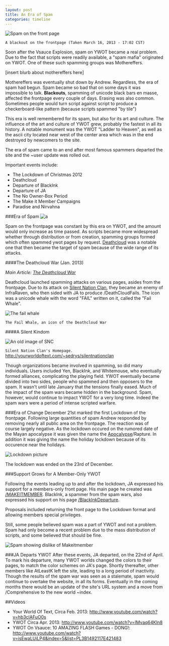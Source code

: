 ```yaml
---
layout: post
title: An Era of Spam
categories: timeline
---
```


![Spam on the front page](https://raw.github.com/ywothistory/ywothistory.github.io/master/images/the_blackout.jpg)

`A blackout on the frontpage (Taken March 16, 2013 - 17:02 CST)`

Soon after the Vsauce Explosion, spam on YWOT became a real problem. Due to the fact that scripts were readily available, a "spam mafia" originated on YWOT. One of these such spamming groups was Mothereffers.

[insert blurb about mothereffers here]

Mothereffers was eventually shut down by Andrew. Regardless, the era of spam had begun. Spam became so bad that on some days it was impossible to talk. **Blackouts**, spamming of unicode black bars en masse, affected the frontpage every couple of days. Erasing was also common. Sometimes people would turn script against script to produce a checkerboard-like pattern (because scripts spammed "by tile")

This era is well remembered for its spam, but also for its art and culture. The influence of the art and culture of YWOT grew, probably the fastest in all its history. A notable monument was the YWOT "Ladder to Heaven", as well as the ascii city located near west of the center area which was in the end destroyed by newcomers to the site.

The era of spam came to an end after most famous spammers departed the site and the ~user update was rolled out.

Important events include:

- The Lockdown of Christmas 2012
- Deathcloud
- Departure of BlackInk
- Departure of JA
- The No Owner-Box Period
- The Make it Member Campaigns
- Paradise and Nirvahna

###Era of Spam
![a](https://raw.github.com/ywothistory/ywothistory.github.io/master/images/divider.jpg)

Spam on the frontpage was constant by this era on YWOT, and the amount would only increase as time passed. As scripts became more widespread whether through distribution or from creation, spamming groups formed which often spammed ywot pages by request. [Deathcloud](http://www.yourworldoftext.com/deathcloud) was a notable one that then became the target of spam because of the wide range of its attacks.

####The Deathcloud War (Jan. 2013)

*Main Article: [The Deathcloud War](http://ywothistory.tk/event/deathcloudwar.html)*

Deathcloud launched spamming attacks on various pages, asides from the frontpage. Due to its attack on [Silent Nation Clan](http://www.yourworldoftext.com/~sedrys/SilentNationClan), they became an enemy of InfraRaven, who then sided with JA to produce /DeathCloudFails. The icon was a unicode whale with the word "FAIL" written on it, called the "Fail Whale".

![The fail whale](https://raw.github.com/ywothistory/ywothistory.github.io/master/images/failwhale.jpg)

`The Fail Whale, an icon of the Deathcloud War`

####A Silent Kindom

![An old image of SNC](http://i.imgur.com/WSAyZlp.png)

`Silent Nation Clan's Homepage.` http://yourworldoftext.com/~sedrys/silentnationclan

Though organizations became involved in spamming, so did many individuals. Users included Yen, BlackInk, and Whitemouse, who eventually formed alliances, complicating the playing field. YWOT eventually became divided into two sides, people who spammed and then opposers to the spam. It wasn't until late January that the tensions finally eased. Much of the impact of the spam wars became hidden in the background. Spam, however, would continue to impact YWOT for a very long time. Indeed the spam wars were a period of intense scripted warfare.

###Era of Change
December 21st marked the first Lockdown of the frontpage. Following large quantities of spam Andrew responded by removing nearly all public area on the frontpage. The reaction was of course largely negative. As the lockdown occured on the rumored date of the Mayan apocalypse it was given the name the [Apocalypse](http://www.yourworldoftext.com/11_12_13)/Rapture. In addition it was giving the name the holiday lockdown because of its occurence near the holidays.

![Lockdown picture](https://raw.github.com/ywothistory/ywothistory.github.io/master/images/ywotlockdown.jpg)

The lockdown was ended on the 23rd of December.

###Support Grows for A Member-Only YWOT

Following the events leading up to and after the lockdown, JA expressed his support for a members-only front page. His main page he created was [/MAKEITMEMBER](http://yourworldoftext.com/makeitmember). BlackInk, a spammer from the spam wars, also expressed his support on his page [/BlackInkDeparture](http://yourworldoftext.com/BlackInkDeparture).

Proposals included returning the front page to the Lockdown format and allowing members special privileges.

Still, some people believed spam was a part of YWOT and not a problem. Spam had only become a recent problem due to the mass distribution of scripts, and some believed that should be fine.

![Spam showing dislike of Makeitmember](https://raw.github.com/ywothistory/ywothistory.github.io/master/images/makeitmemberspam.jpg)

###JA Departs YWOT
After these events, JA departed, on the 22nd of April. To mark his departure, many YWOT worlds changed the colors to their pages, to match the color schemes on JA's page. Shortly thereafter, other members like AtLeastK left the site, leading to a long period of inactivity. Though the results of the spam war was seen as a stalemate, spam would continue to overtake the website, in all its forms. Eventually in the coming months there would be an update of the site's URL system and a move from /Comprehensive to the new world ~index.

##Videos

- Your World Of Text, Circa Feb. 2013: http://www.youtube.com/watch?v=hb3clAFuO0s
- YWOT Circa Apr. 2013: http://www.youtube.com/watch?v=IMvaq64Kln8
- YWOT On Vsauce: 10 AMAZING FLASH Games - DONG!: http://www.youtube.com/watch?v=isEwaLUiLP4&index=5&list=PL3B1492117E421483
